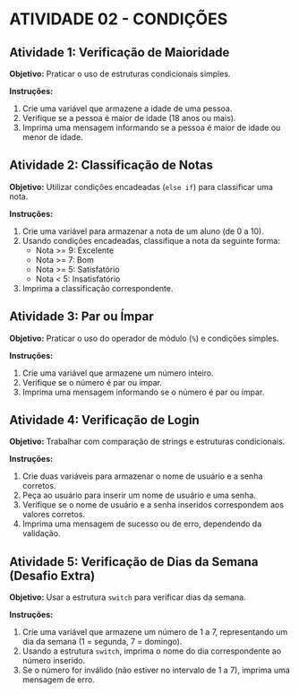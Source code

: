 # ATIVIDADE 02 - CONDIÇÕES

## Atividade 1: **Verificação de Maioridade**

**Objetivo:** Praticar o uso de estruturas condicionais simples.

**Instruções:**

1. Crie uma variável que armazene a idade de uma pessoa.
2. Verifique se a pessoa é maior de idade (18 anos ou mais).
3. Imprima uma mensagem informando se a pessoa é maior de idade ou menor de idade.

## Atividade 2: **Classificação de Notas**

**Objetivo:** Utilizar condições encadeadas (`else if`) para classificar uma nota.

**Instruções:**

1. Crie uma variável para armazenar a nota de um aluno (de 0 a 10).
2. Usando condições encadeadas, classifique a nota da seguinte forma:
    - Nota >= 9: Excelente
    - Nota >= 7: Bom
    - Nota >= 5: Satisfatório
    - Nota < 5: Insatisfatório
3. Imprima a classificação correspondente.

## Atividade 3: **Par ou Ímpar**

**Objetivo:** Praticar o uso do operador de módulo (`%`) e condições simples.

**Instruções:**

1. Crie uma variável que armazene um número inteiro.
2. Verifique se o número é par ou ímpar.
3. Imprima uma mensagem informando se o número é par ou ímpar.

## Atividade 4: **Verificação de Login**

**Objetivo:** Trabalhar com comparação de strings e estruturas condicionais.

**Instruções:**

1. Crie duas variáveis para armazenar o nome de usuário e a senha corretos.
2. Peça ao usuário para inserir um nome de usuário e uma senha.
3. Verifique se o nome de usuário e a senha inseridos correspondem aos valores corretos.
4. Imprima uma mensagem de sucesso ou de erro, dependendo da validação.

## Atividade 5: **Verificação de Dias da Semana (Desafio Extra)**

**Objetivo:** Usar a estrutura `switch` para verificar dias da semana.

**Instruções:**

1. Crie uma variável que armazene um número de 1 a 7, representando um dia da semana (1 = segunda, 7 = domingo).
2. Usando a estrutura `switch`, imprima o nome do dia correspondente ao número inserido.
3. Se o número for inválido (não estiver no intervalo de 1 a 7), imprima uma mensagem de erro.
